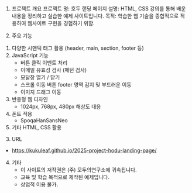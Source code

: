 1. 프로젝트 개요
  프로젝트 명: 호두 랜딩 페이지
  설명: HTML, CSS 강의를 통해 배운 내용을 정리하고 실습한 예제 사이트입니다.
  목적: 학습한 웹 기술을 종합적으로 적용하여 웹사이트 구현을 경험하기 위함.

2. 주요 기능
  1) 다양한 시맨틱 태그 활용 (header, main, section, footer 등)
  2) JavaScript 기능
     - 버튼 클릭 이벤트 처리
     - 이메일 유효성 검사 (패턴 검사)
     - 모달창 열기 / 닫기
     - 스크롤 이동 버튼 footer 영역 감지 및 부드러운 이동
     - 이미지 드래그 이동
  3) 반응형 웹 디자인
     - 1024px, 768px, 480px 해상도 대응
  4) 폰트 적용
     - SpoqaHanSansNeo
  5) 기타 HTML, CSS 활용

3. URL
 - https://kukuleaf.github.io/2025-project-hodu-landing-page/

4. 기타
   - 이 사이트의 저작권은 (주) 모두의연구소에 귀속됩니다.
   - 교육 및 학습 목적으로 제작된 예제입니다.
   - 상업적 이용 불가.
